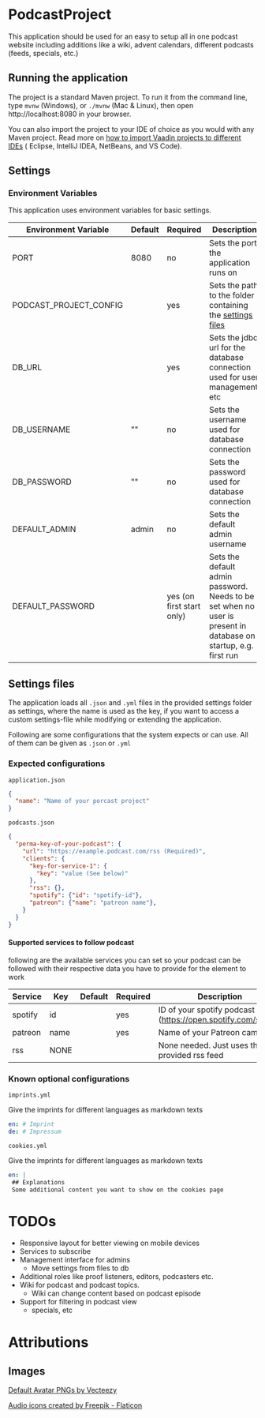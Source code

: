 # PodcastProject

This application should be used for an easy to setup all in one podcast website including additions like
a wiki, advent calendars, different podcasts (feeds, specials, etc.)

## Running the application

The project is a standard Maven project. To run it from the command line,
type `mvnw` (Windows), or `./mvnw` (Mac & Linux), then open
http://localhost:8080 in your browser.

You can also import the project to your IDE of choice as you would with any
Maven project. Read more
on [how to import Vaadin projects to different IDEs](https://vaadin.com/docs/latest/guide/step-by-step/importing) (
Eclipse, IntelliJ IDEA, NetBeans, and VS Code).

## Settings

### Environment Variables

This application uses environment variables for basic settings.

| Environment Variable   | Default | Required                  | Description                                                                                                     |
|------------------------|---------|---------------------------|-----------------------------------------------------------------------------------------------------------------|
| PORT                   | 8080    | no                        | Sets the port the application runs on                                                                           |
| PODCAST_PROJECT_CONFIG |         | yes                       | Sets the path to the folder containing the [settings files](#settings-files)                                    |
| DB_URL                 |         | yes                       | Sets the jdbc url for the database connection used for user management, etc                                     |
| DB_USERNAME            | ""      | no                        | Sets the username used for database connection                                                                  |
| DB_PASSWORD            | ""      | no                        | Sets the password used for database connection                                                                  |
| DEFAULT_ADMIN          | admin   | no                        | Sets the default admin username                                                                                 |
| DEFAULT_PASSWORD       |         | yes (on first start only) | Sets the default admin password. Needs to be set when no user is present in database on startup, e.g. first run |

## Settings files

The application loads all `.json` and `.yml` files in the provided settings folder as settings, where the name is used
as the key,
if you want to access a custom settings-file while modifying or extending the application.

Following are some configurations that the system expects or can use. All of them can be given as `.json` or `.yml`

### Expected configurations

`application.json`

``` json
{
  "name": "Name of your porcast project"
}
```

`podcasts.json`

``` json
{
  "perma-key-of-your-podcast": {
    "url": "https://example.podcast.com/rss (Required)",
    "clients": {
      "key-for-service-1": {
        "key": "value (See below)"
      },
      "rss": {},
      "spotify": {"id": "spotify-id"},
      "patreon": {"name": "patreon name"},
    }
  }
}
```

#### Supported services to follow podcast

following are the available services you can set so your podcast can be followed with their respective data you
have to provide for the element to work

| Service | Key  | Default | Required | Description                                                     |
|---------|------|---------|----------|-----------------------------------------------------------------|
| spotify | id   |         | yes      | ID of your spotify podcast (https://open.spotify.com/show/<ID>) |
| patreon | name |         | yes      | Name of your Patreon campain                                    |
| rss     | NONE |         |          | None needed. Just uses the provided rss feed                    |

### Known optional configurations

`imprints.yml`

Give the imprints for different languages as markdown texts

``` yml
en: # Imprint
de: # Impressum 
```

`cookies.yml`

Give the imprints for different languages as markdown texts

``` yml
en: |
 ## Explanations
 Some additional content you want to show on the cookies page
```

# TODOs

- Responsive layout for better viewing on mobile devices
- Services to subscribe
- Management interface for admins
  - Move settings from files to db
- Additional roles like proof listeners, editors, podcasters etc.
- Wiki for podcast and podcast topics.
  - Wiki can change content based on podcast episode
- Support for filtering in podcast view
  - specials, etc

# Attributions

## Images

<a href="https://www.vecteezy.com/free-png/default-avatar">Default Avatar PNGs by Vecteezy</a>

<a href="https://www.flaticon.com/free-icons/audio" title="audio icons">Audio icons created by Freepik - Flaticon</a>
